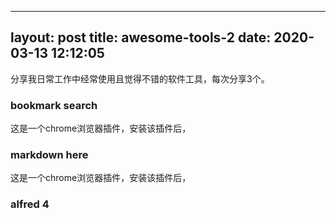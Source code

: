 
---
layout: post
title: awesome-tools-2
date: 2020-03-13 12:12:05
---

分享我日常工作中经常使用且觉得不错的软件工具，每次分享3个。

### bookmark search

这是一个chrome浏览器插件，安装该插件后，

### markdown here

这是一个chrome浏览器插件，安装该插件后，

### alfred 4
